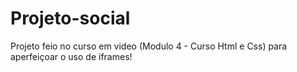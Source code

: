 # Projeto-social
 Projeto feio no curso em video (Modulo 4 - Curso Html e Css) para aperfeiçoar o uso de iframes!
